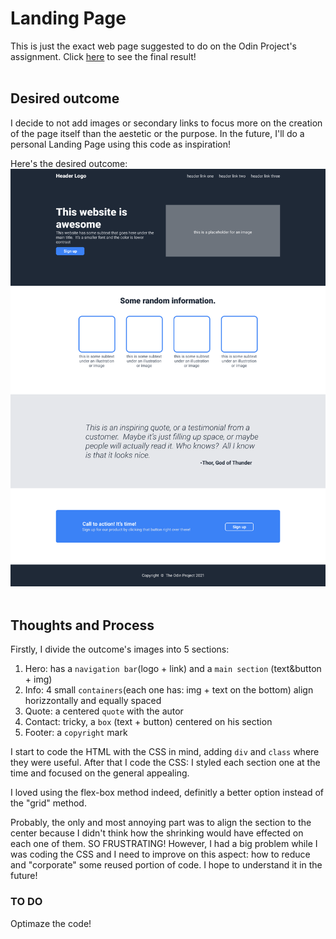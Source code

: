 # Landing Page
This is just the exact web page suggested to do on the Odin Project's assignment. Click [here](https://htmlpreview.github.io/?https%3A%2F%2Fgithub.com%2FNoOneObserves%2Fodin%2Fblob%2Fmain%2Fproject-landing-page%2Findex.html=) to see the final result!  
&nbsp;  

## Desired outcome
I decide to not add images or secondary links to focus more on the creation of the page itself than the aestetic or the purpose. In the future, I'll do a personal Landing Page using this code as inspiration!  

Here's the desired outcome:
![desired outcome](./desired-outcome.png)  
&nbsp;  

## Thoughts and Process
Firstly, I divide the outcome's images into 5 sections:
1. Hero: has a `navigation bar`(logo + link) and a `main section` (text&button + img) 
2. Info: 4 small `containers`(each one has: img + text on the bottom) align horizzontally and equally spaced
3. Quote: a centered `quote` with the autor
4. Contact: tricky, a `box` (text + button) centered on his section 
5. Footer: a `copyright` mark  

I start to code the HTML with the CSS in mind, adding `div` and `class` where they were useful.
After that I code the CSS: I styled each section one at the time and focused on the general appealing.  

I loved using the flex-box method indeed, definitly a better option instead of the "grid" method.  

Probably, the only and most annoying part was to align the section to the center because I didn't think how the shrinking would have effected on each one of them. SO FRUSTRATING!
However, I had a big problem while I was coding the CSS and I need to improve on this aspect: how to reduce and "corporate" some reused portion of code. I hope to understand it in the future!  

### TO DO
Optimaze the code!